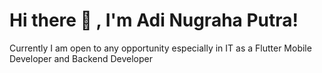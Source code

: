 # Hi there 👋 , I'm Adi Nugraha Putra!
Currently I am open to any opportunity especially in IT as a Flutter Mobile Developer and Backend Developer
